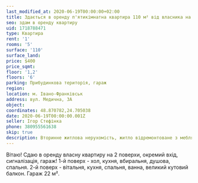 ```yaml
---
last_modified_at: 2020-06-19T00:00:00+02:00
title: Здається в оренду п'ятикімнатна квартира 110 м² від власника на Медичній
seo: здам в оренду квартиру
uid: 1718788471
type: Квартира
rent: '1'
rooms: '5'
surface: '110'
surface_land:
price: $400
price_sqmt:
floor: '1,2'
floors: '6'
parking: Прибудинкова територія, гараж
region:
location: м. Івано-Франківськ
address: вул. Медична, 3А
object:
coordinates: 48.870782,24.705038
date: 2020-06-19T00:00:00.001Z
seller: Ігор Стефінка
phone: 380955561638
skip: true
description: Вторинне житлова нерухомість, житло відремонтоване з меблями і технікою, придатне і готове для проживання
---
```


Вітаю! Сдаю в оренду власну квартиру на 2 поверхи, окремий вхід, сигналізація, гараж! 1-й поверх - хол, кухня, вбиральня, душова, спальня. 2-й поверх - вітальня, кухня, спальня, ванна, великий кутовий балкон. Гараж 22 м².
